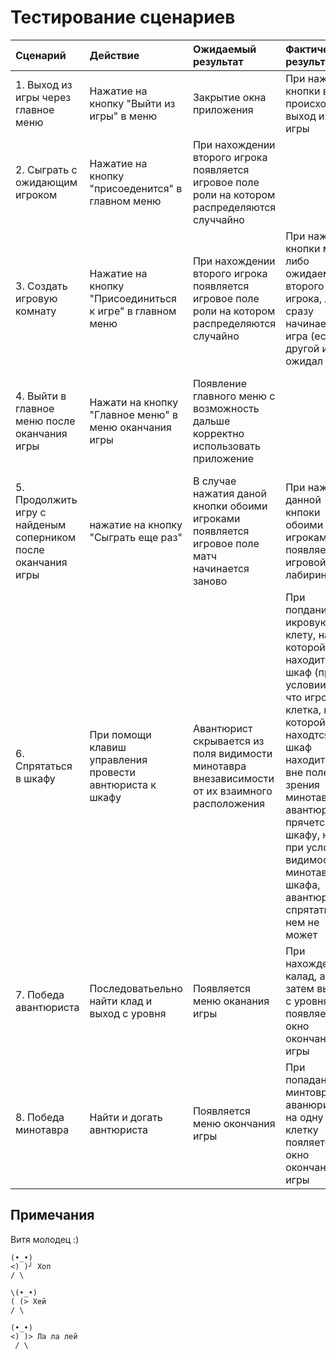 # Тестирование сценариев

|Сценарий|Действие|Ожидаемый результат|Фактический результат| Оценка|
|:---|:---|:---|:---|:---|
|1. Выход из игры через главное меню|Нажатие на кнопку "Выйти из игры" в меню|Закрытие окна приложения |При нажатии кнопки выйти происходит выход из игры | Сценарий выполнен полностью |
|2. Сыграть с ожидающим игроком|Нажатие на кнопку "присоеденится" в главном меню|При нахождении второго игрока появляется игровое поле роли на котором распределяются случчайно |  |
|3. Создать игровую комнату|Нажатие на кнопку "Присоединиться к игре" в главном меню|При нахождении второго игрока появляется игровое поле роли на котором распределяются случайно | При нажатии кнопки мы либо ожидаем второго игрока, либо сразу начинается игра (если другой игрок ожидал нас)| Сценарий выполнен полностью |
|4. Выйти в главное меню после оканчания игры|Нажати на кнопку "Главное меню" в меню оканчания игры|Появление главного меню с возможность дальше корректно использовать приложение|| При нажатии на кнопку "Главное меню" мы попадаем в главное меню |
|5. Продолжить игру с найденым соперником после оканчания игры|нажатие на кнопку "Сыграть еще раз"|В случае нажатия даной кнопки обоими игроками появляется игровое поле матч начинается заново| При нажатии данной кнпоки обоими игроками появляется игровой лабиринт|Сценарий выполнен полностью |
|6. Спрятаться в шкафу |При помощи клавиш управления провести авнтюриста к шкафу|Авантюрист скрывается из поля видимости минотавра внезависимости от их взаимного расположения|При попдании на икровую клету, на которой находится шкаф (при условии того, что игровая клетка, на которой находтся шкаф находится вне поле зрения минотавра) авантюрист прячется в шкафу, но при условии видимости минотавром шкафа, авантюрист спрятаться в нем не может | Сценарий выполнен частично |
|7. Победа авантюриста |Последоватьельно найти клад и выход с уровня|Появляется меню оканания игры| При нахождении калад, а затем выхода с уровня появляется окно окончания игры|Сценарий выполнен полностью  |
|8. Победа минотавра|Найти и догать авнтюриста|Появляется меню окончания игры| При попадании минтовра и аванюриста на одну клетку пояляется окно окончания игры |Сценарий выполнен полностью  |

## Примечания
Витя молодец :) 

    (•_•)
    <) )╯ Хоп
    / \

    \(•_•)
    ( (> Хей
    / \

    (•_•)
    <) )> Ла ла лей
     / \
